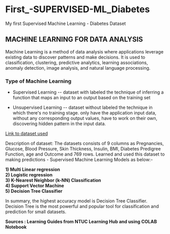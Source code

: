 # First_-SUPERVISED-ML_Diabetes
My first Supervised Machine Learning - Diabetes Dataset

## MACHINE LEARNING FOR DATA ANALYSIS
Machine Learning is a method of data analysis where applications leverage existing data to discover patterns and make decisions.
It is used to classification, clustering, predictive analytics, learning associations, anomaly detection, image analysis, and natural language processing.

### Type of Machine Learning
* Supervised Learning -- dataset with labeled
  the technique of inferring a function that maps an input to an output based on the training set
  
* Unsupervised Learning  -- dataset without labeled
  the technique in which there's no training stage. only have the application input data, without any corresponding output values, have to work on their own, discovering hidden pattern in the input data.

[Link to dataset used](https://www.kaggle.com/datasets/uciml/pima-indians-diabetes-database)

Description of dataset:
The datasets consists of 9 columns as Pregnancies, Glucose, Blood Pressure, Skin Thickness, Insulin, BMI, Diabetes Predigree Function, age and Outcome and 769 rows. 
Learned and used this dataset to making predictions - Supervised Machine Learning Models as below:-

**1) Multi Linear regression**<br>
**2) Logistic regression**<br>
**3) K-Nearest Neighbor (k-NN) Classification**<br>
**4) Support Vector Machine**<br>
**5) Decision Tree Classifier**<br>

In summary, the highest accuracy model is Decision Tree Classifier. 
Decision Tree is the most powerful and popular tool for classification and prediction for small datasets.

__Sources : Learning Guides from NTUC Learning Hub and using COLAB Notebook__

